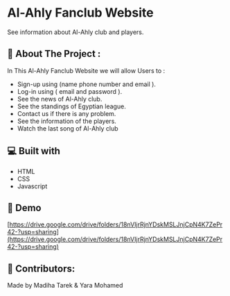 <h1  id="title">Al-Ahly Fanclub Website</h1>

<p id="description">See information about Al-Ahly club and players.</p>

  
  
<h2>🧐  About The Project : </h2>

In This Al-Ahly Fanclub Website we will allow Users to :

*   Sign-up using (name phone number and email ).
*   Log-in using ( email and password ).
*   See the news of Al-Ahly club.
*   See the standings of Egyptian league.
*   Contact us if there is any problem.
*   See the information of the players.
*   Watch the last song of Al-Ahly club


<h2>💻 Built with</h2>


*   HTML
*   CSS
*   Javascript


<h2>🚀 Demo</h2>

[https://drive.google.com/drive/folders/18nVIjrRjnYDskMSLJnjCpN4K7ZePr42-?usp=sharing](https://drive.google.com/drive/folders/18nVIjrRjnYDskMSLJnjCpN4K7ZePr42-?usp=sharing)


<h2>🍰 Contributors:</h2>

Made by Madiha Tarek & Yara Mohamed

